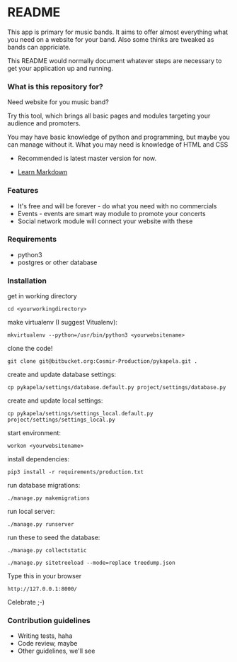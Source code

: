# README #

This app is primary for music bands. It aims to offer almost everything what you need on a website for your band. Also some thinks are tweaked as bands can appriciate.

This README would normally document whatever steps are necessary to get your application up and running.

### What is this repository for? ###

Need website for you music band?

Try this tool, which brings all basic pages and modules targeting your audience and promoters.

You may have basic knowledge of python and programming, but maybe you can manage without it.
What you may need is knowledge of HTML and CSS

* Recommended is latest master version for now.

* [Learn Markdown](https://bitbucket.org/tutorials/markdowndemo)

### Features ###
* It's free and will be forever - do what you need with no commercials
* Events - events are smart way module to promote your concerts
* Social network module will connect your website with these

### Requirements ###
* python3
* postgres or other database

### Installation ###

get in working directory

`cd <yourworkingdirectory>`

make virtualenv (I suggest Vitualenv):

`mkvirtualenv --python=/usr/bin/python3 <yourwebsitename>`

clone the code!

`git clone git@bitbucket.org:Cosmir-Production/pykapela.git .`

create and update database settings:

`cp pykapela/settings/database.default.py project/settings/database.py`

create and update local settings:

`cp pykapela/settings/settings_local.default.py project/settings/settings_local.py`

start environment:

`workon <yourwebsitename>`

install dependencies:

`pip3 install -r requirements/production.txt`

run database migrations:

`./manage.py makemigrations`

run local server:

`./manage.py runserver`

run these to seed the database:

`./manage.py collectstatic`

`./manage.py sitetreeload --mode=replace treedump.json`

Type this in your browser

`http://127.0.0.1:8000/`

Celebrate ;-)

### Contribution guidelines ###

* Writing tests, haha
* Code review, maybe
* Other guidelines, we'll see
